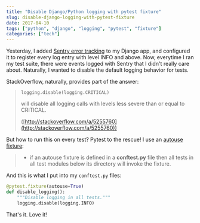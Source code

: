 ```yaml
---
title: "Disable Django/Python logging with pytest fixture"
slug: disable-django-logging-with-pytest-fixture
date: 2017-04-10
tags: ["python", "django", "logging", "pytest", "fixture"]
categories: ["tech"]
---
```



Yesterday, I added [Sentry error tracking](https://sentry.io/) to my Django app, and configured it to register every log entry with level INFO and above. Now, everytime I ran my test suite, there were events logged with Sentry that I didn't really care about. Naturally, I wanted to disable the default logging behavior for tests.

StackOverflow, naturally, provides part of the answer:

> ```logging.disable(logging.CRITICAL)```
> 
> will disable all logging calls with levels less severe than or equal to CRITICAL.
>
> ([http://stackoverflow.com/a/5255760](http://stackoverflow.com/a/5255760))

But how to run this on every test? Pytest to the rescue! I use an [autouse fixture](https://docs.pytest.org/en/latest/fixture.html#autouse-fixtures-xunit-setup-on-steroids):

> - if an autouse fixture is defined in a **conftest.py** file then all tests in all test modules below its directory will invoke the fixture.

And this is what I put into my `conftest.py` files:

``` python
@pytest.fixture(autouse=True)
def disable_logging():
    """Disable logging in all tests."""
    logging.disable(logging.INFO)
```

That's it. Love it!
